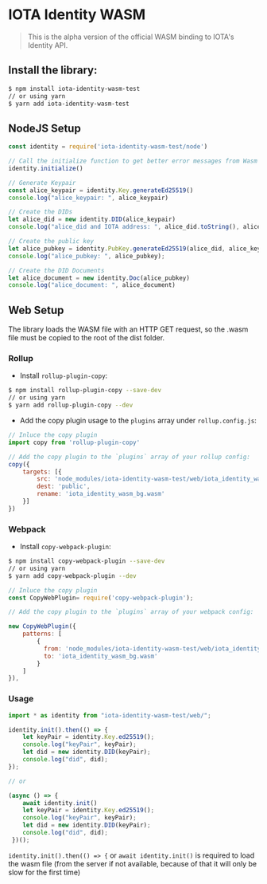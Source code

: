 # IOTA Identity WASM

> This is the alpha version of the official WASM binding to IOTA's Identity API.

## Install the library:

```bash
$ npm install iota-identity-wasm-test
// or using yarn
$ yarn add iota-identity-wasm-test
```

## NodeJS Setup

```js
const identity = require('iota-identity-wasm-test/node')

// Call the initialize function to get better error messages from Wasm
identity.initialize()

// Generate Keypair
const alice_keypair = identity.Key.generateEd25519()
console.log("alice_keypair: ", alice_keypair)

// Create the DIDs
let alice_did = new identity.DID(alice_keypair)
console.log("alice_did and IOTA address: ", alice_did.toString(), alice_did.address)

// Create the public key
let alice_pubkey = identity.PubKey.generateEd25519(alice_did, alice_keypair.public)
console.log("alice_pubkey: ", alice_pubkey);

// Create the DID Documents
let alice_document = new identity.Doc(alice_pubkey)
console.log("alice_document: ", alice_document)
```

## Web Setup

The library loads the WASM file with an HTTP GET request, so the .wasm file must be copied to the root of the dist folder.

### Rollup

- Install `rollup-plugin-copy`:

```bash
$ npm install rollup-plugin-copy --save-dev
// or using yarn
$ yarn add rollup-plugin-copy --dev
```

- Add the copy plugin usage to the `plugins` array under `rollup.config.js`:

```js
// Inluce the copy plugin
import copy from 'rollup-plugin-copy'

// Add the copy plugin to the `plugins` array of your rollup config:
copy({
    targets: [{
        src: 'node_modules/iota-identity-wasm-test/web/iota_identity_wasm_bg.wasm',
        dest: 'public',
        rename: 'iota_identity_wasm_bg.wasm'
    }]
})
```

### Webpack

- Install `copy-webpack-plugin`:

```bash
$ npm install copy-webpack-plugin --save-dev
// or using yarn
$ yarn add copy-webpack-plugin --dev
```

```js
// Inluce the copy plugin
const CopyWebPlugin= require('copy-webpack-plugin');

// Add the copy plugin to the `plugins` array of your webpack config:

new CopyWebPlugin({
    patterns: [
        {
          from: 'node_modules/iota-identity-wasm-test/web/iota_identity_wasm_bg.wasm',
          to: 'iota_identity_wasm_bg.wasm'
        }
    ]
}),
```

### Usage

```js
import * as identity from "iota-identity-wasm-test/web/";

identity.init().then(() => {
    let keyPair = identity.Key.ed25519();
    console.log("keyPair", keyPair);
    let did = new identity.DID(keyPair);
    console.log("did", did);
});

// or

(async () => {
    await identity.init()
    let keyPair = identity.Key.ed25519();
    console.log("keyPair", keyPair);
    let did = new identity.DID(keyPair);
    console.log("did", did);
 })();

```

`identity.init().then(() => {` or `await identity.init()` is required to load the wasm file (from the server if not available, because of that it will only be slow for the first time)

